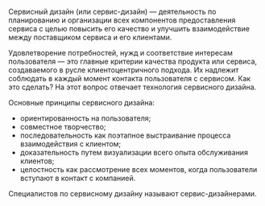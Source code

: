 Сервисный дизайн (или сервис-дизайн) — деятельность по планированию и организации всех компонентов предоставления сервиса с целью повысить его качество и улучшить взаимодействие между поставщиком сервиса и его клиентами.

Удовлетворение потребностей, нужд и соответствие интересам пользователя — это главные критерии качества продукта или сервиса, создаваемого в русле клиентоцентричного подхода. Их надлежит соблюдать в каждый момент контакта пользователя с сервисом. Как это сделать? На этот вопрос отвечает технология сервисного дизайна.

Основные принципы сервисного дизайна:

* ориентированность на пользователя;
* совместное творчество;
* последовательность как поэтапное выстраивание процесса взаимодействия с клиентом;
* доказательность путем визуализации всего опыта обслуживания клиентов;
* целостность как рассмотрение всех моментов, когда пользователи вступают в контакт с компанией.

Специалистов по сервисному дизайну называют сервис-дизайнерами.
